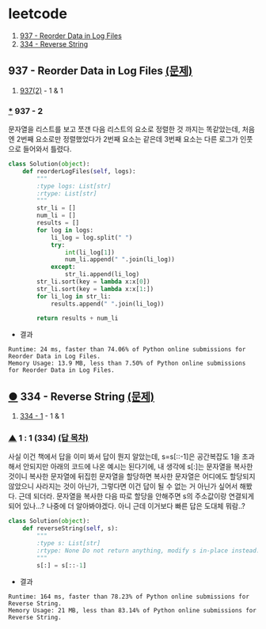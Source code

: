 # leetcode

1. [937 - Reorder Data in Log Files
](https://github.com/pqj163/leetcode/blob/main/README.md#-937---reorder-data-in-log-files-%EB%AC%B8%EC%A0%9C)
2. [334 - Reverse String](https://github.com/pqj163/leetcode/blob/main/README.md#-334---reverse-string-%EB%AC%B8%EC%A0%9C)

## [](https://github.com/pqj163/leetcode/blob/main/README.md#leetcode) 937 - Reorder Data in Log Files [(문제)](https://leetcode.com/problems/reorder-data-in-log-files/)
1. [937(2)](https://github.com/pqj163/leetcode/blob/main/README.md#2--1-937-%EB%8B%B5-%EB%AA%A9%EC%B0%A8) - 1 & 1

### [*](https://github.com/pqj163/leetcode/blob/main/README.md#-937---reorder-data-in-log-files-%EB%AC%B8%EC%A0%9C) 937 - 2
문자열을 리스트를 보고 쪼갠 다음 리스트의 요소로 정렬한 것 까지는 똑같았는데, 처음엔 2번째 요소로만 정렬했었다가 2번째 요소는 같은데 3번째 요소는 다른 로그가 인풋으로 들어와서 틀렸다.
```Python
class Solution(object):
    def reorderLogFiles(self, logs):
        """
        :type logs: List[str]
        :rtype: List[str]
        """
        str_li = []
        num_li = []
        results = []
        for log in logs:
            li_log = log.split(" ")
            try:
                int(li_log[1])
                num_li.append(" ".join(li_log))
            except:
                str_li.append(li_log)
        str_li.sort(key = lambda x:x[0])
        str_li.sort(key = lambda x:x[1:])
        for li_log in str_li:
            results.append(" ".join(li_log))
        
        return results + num_li
```
- 결과
```
Runtime: 24 ms, faster than 74.06% of Python online submissions for Reorder Data in Log Files.
Memory Usage: 13.9 MB, less than 7.50% of Python online submissions for Reorder Data in Log Files.
```

## [●](https://github.com/pqj163/leetcode/blob/main/README.md#leetcode) 334 - Reverse String [(문제)](https://leetcode.com/problems/reorder-data-in-log-files/)
1.  [334 - 1](https://github.com/pqj163/leetcode/blob/main/README.md#1--1-334-%EB%8B%B5-%EB%AA%A9%EC%B0%A8) - 1 & 1

### [▲](https://github.com/pqj163/leetcode/blob/main/README.md#-334---reverse-string-%EB%AC%B8%EC%A0%9C) 1 : 1 (334) [(답 목차)](https://github.com/pqj163/leetcode/blob/main/README.md#334---reverse-string%EB%AC%B8%EC%A0%9C-%EB%AA%A9%EC%B0%A8%EB%AC%B8%EC%A0%9C)
사실 이건 책에서 답을 이미 봐서 답이 뭔지 알았는데, s=s[::-1]은 공간복잡도 1을 초과해서 안되지만 아래의 코드에 나온 예시는 된다기에, 내 생각에 s[:]는 문자열을 복사한 것이니 복사한 문자열에 뒤집힌 문자열을 할당하면 복사한 문자열은 어디에도 할당되지 않았으니 사라지는 것이 아닌가, 그렇다면 이건 답이 될 수 없는 거 아닌가 싶어서 해봤다. 근데 되더라. 문자열을 복사한 다음 따로 할당을 안해주면 s의 주소값이랑 연결되게 되어 있나...? 나중에 더 알아봐야겠다.
아니 근데 이거보다 빠른 답은 도대체 뭐람..?
```Python
class Solution(object):
    def reverseString(self, s):
        """
        :type s: List[str]
        :rtype: None Do not return anything, modify s in-place instead.
        """
        s[:] = s[::-1]
```
- 결과
```
Runtime: 164 ms, faster than 78.23% of Python online submissions for Reverse String.
Memory Usage: 21 MB, less than 83.14% of Python online submissions for Reverse String.
```
